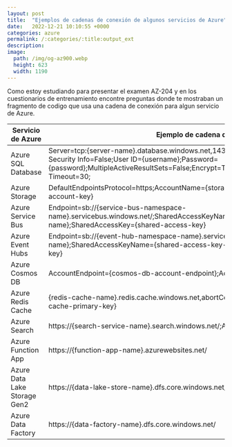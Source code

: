 ```yaml
---
layout: post
title:  "Ejemplos de cadenas de conexión de algunos servicios de Azure"
date:   2022-12-21 10:10:55 +0000
categories: azure
permalink: /:categories/:title:output_ext
description: 
image:
  path: /img/og-az900.webp
  height: 623
  width: 1190
---
```


Como estoy estudiando para presentar el examen AZ-204 y en los cuestionarios de entrenamiento encontre preguntas donde te mostraban un fragmento de codigo que usa una cadena de conexión para algun servicio de Azure.

|Servicio de Azure           |Ejemplo de cadena de conexión |
|----------------------------|------------------------------|
|Azure SQL Database          |Server=tcp:{server-name}.database.windows.net,1433;Initial Catalog={database-name};Persist Security Info=False;User ID={username};Password={password};MultipleActiveResultSets=False;Encrypt=True;TrustServerCertificate=False;Connection Timeout=30;|
|Azure Storage               |DefaultEndpointsProtocol=https;AccountName={storage-account-name};AccountKey={storage-account-key}
|Azure Service Bus           |Endpoint=sb://{service-bus-namespace-name}.servicebus.windows.net/;SharedAccessKeyName={shared-access-key-name};SharedAccessKey={shared-access-key}|
|Azure Event Hubs            |Endpoint=sb://{event-hub-namespace-name}.servicebus.windows.net/;EntityPath={event-hub-name};SharedAccessKeyName={shared-access-key-name};SharedAccessKey={shared-access-key}|
|Azure Cosmos DB             |AccountEndpoint={cosmos-db-account-endpoint};AccountKey={cosmos-db-account-key}|
|Azure Redis Cache|{redis-cache-name}.redis.cache.windows.net,abortConnect=false,ssl=true,password={redis-cache-primary-key}|
|Azure Search                |https://{search-service-name}.search.windows.net/;ApiKey={search-service-admin-key}|
|Azure Function App          |https://{function-app-name}.azurewebsites.net/|
|Azure Data Lake Storage Gen2|https://{data-lake-store-name}.dfs.core.windows.net/|
Azure Data Factory           |https://{data-factory-name}.dfs.core.windows.net/|